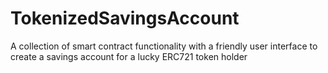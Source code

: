 # TokenizedSavingsAccount
A collection of smart contract functionality with a friendly user interface to create a savings account for a lucky ERC721 token holder
